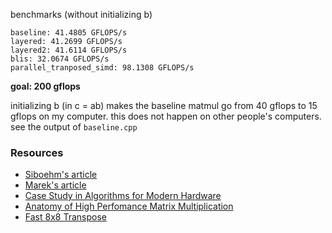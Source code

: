 
benchmarks (without initializing b)
```
baseline: 41.4805 GFLOPS/s
layered: 41.2699 GFLOPS/s
layered2: 41.6114 GFLOPS/s
blis: 32.0674 GFLOPS/s
parallel_tranposed_simd: 98.1308 GFLOPS/s
```

**goal: 200 gflops**

initializing b (in c = ab) makes the baseline matmul go from 40 gflops to 15 gflops
on my computer. this does not happen on other people's computers. see the output of
`baseline.cpp`

### Resources

- [Siboehm's article](https://siboehm.com/articles/22/Fast-MMM-on-CPU)
- [Marek's article](https://marek.ai/matrix-multiplication-on-cpu.html)
- [Case Study in Algorithms for Modern Hardware](https://en.algorithmica.org/hpc/algorithms/matmul/)
- [Anatomy of High Perfomance Matrix Multiplication](https://www.cs.utexas.edu/users/flame/pubs/blis3_ipdps14.pdf)
- [Fast 8x8 Transpose](https://stackoverflow.com/questions/25622745/transpose-an-8x8-float-using-avx-avx2)
